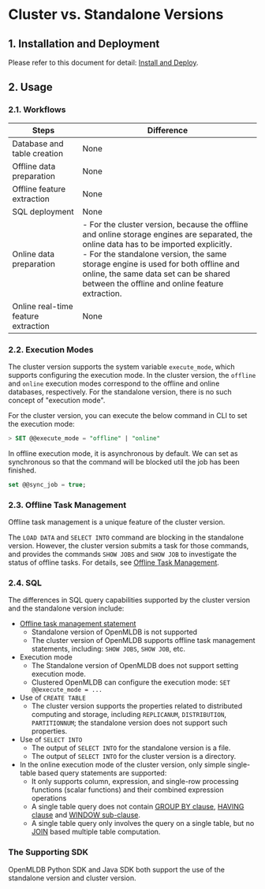 # Cluster vs. Standalone Versions

## 1. Installation and Deployment

Please refer to this document for detail: [Install and Deploy](../deploy/install_deploy.md). 

## 2. Usage

### 2.1. Workflows

| Steps                               | Difference                                                   |
| ----------------------------------- | ------------------------------------------------------------ |
| Database and table creation         | None                                                         |
| Offline data preparation            | None                                                         |
| Offline feature extraction          | None                                                         |
| SQL deployment                      | None                                                         |
| Online data preparation             | - For the cluster version, because the offline and online storage engines are separated, the online data has to be imported explicitly. <br />- For the standalone version, the same storage engine is used for both offline and online, the same data set can be shared between the offline and online feature extraction. |
| Online real-time feature extraction | None                                                         |

### 2.2. Execution Modes

The cluster version supports the system variable `execute_mode`, which supports configuring the execution mode. In the cluster version, the `offline` and `online` execution modes correspond to the offline and online databases, respectively. For the standalone version, there is no such concept of "execution mode".

For the cluster version, you can execute the below command in CLI to set the execution mode:

```sql
> SET @@execute_mode = "offline" | "online"
```

In offline execution mode, it is asynchronous by default. We can set as synchronous so that the command will be blocked util the job has been finished.

```sql
set @@sync_job = true;
```

### 2.3. Offline Task Management

Offline task management is a unique feature of the cluster version.

The `LOAD DATA` and `SELECT INTO` command are blocking in the standalone version. However, the cluster version submits a task for those commands, and provides the commands ``SHOW JOBS`` and `SHOW JOB` to investigate the status of offline tasks. For details, see [Offline Task Management](../reference/sql/task_manage/reference.md).

### 2.4. SQL

The differences in SQL query capabilities supported by the cluster version and the standalone version include:

- [Offline task management statement](../reference/sql/task_manage/reference.md)
  - Standalone version of OpenMLDB is not supported
  - The cluster version of OpenMLDB supports offline task management statements, including: `SHOW JOBS`, `SHOW JOB`, etc.
- Execution mode
  - The Standalone version of OpenMLDB does not support setting execution mode.
  - Clustered OpenMLDB can configure the execution mode: `SET @@execute_mode = ...`
- Use of `CREATE TABLE`
  - The cluster version supports the properties related to distributed computing and storage, including `REPLICANUM`, `DISTRIBUTION`, `PARTITIONNUM`; the standalone version does not support such properties.
- Use of `SELECT INTO`
  - The output of `SELECT INTO` for the standalone version is a file.
  - The output of `SELECT INTO` for the cluster version is a directory.
- In the online execution mode of the cluster version, only simple single-table based query statements are supported:
  - It only supports column, expression, and single-row processing functions (scalar functions) and their combined expression operations
  - A single table query does not contain [GROUP BY clause](../reference/sql/dql/JOIN_CLAUSE.md), [HAVING clause](../reference/sql/dql/HAVING_CLAUSE.md) and [WINDOW sub-clause](../reference/sql/dql/WINDOW_CLAUSE.md).
  - A single table query only involves the query on a single table, but no [JOIN](../reference/sql/dql/JOIN_CLAUSE.md) based multiple table computation.

### The Supporting SDK

OpenMLDB Python SDK and Java SDK both support the use of the standalone version and cluster version.
